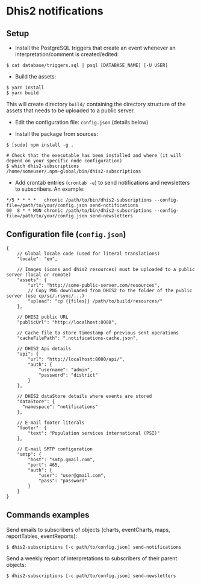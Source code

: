 # Dhis2 notifications

## Setup

* Install the PostgreSQL triggers that create an event whenever an interpretation/comment is created/edited:

```
$ cat database/triggers.sql | psql [DATABASE_NAME] [-U USER]
```

* Build the assets:

```
$ yarn install
$ yarn build
```

This will create directory `build/` containing the directory structure of the assets that needs to be uploaded to a public server.

* Edit the configuration file: `config.json` (details below)

* Install the package from sources:

```
$ [sudo] npm install -g .

# Check that the executable has been installed and where (it will depend on your specific node configuration)
$ which dhis2-subscriptions
/home/someuser/.npm-global/bin/dhis2-subscriptions
```

* Add crontab entries (`crontab -e`) to send notifications and newsletters to subscribers. An example:

```
*/5 * * * *   chronic /path/to/bin/dhis2-subscriptions --config-file=/path/to/your/config.json send-notifications
00  8 * * MON chronic /path/to/bin/dhis2-subscriptions --config-file=/path/to/your/config.json send-newsletters
```

## Configuration file (`config.json`)

```
{
    // Global locale code (used for literal translations)
    "locale": "en",

    // Images (icons and dhis2 resources) must be uploaded to a public server (local or remote)
    "assets": {
        "url": "http://some-public-server.com/resources",
        // Copy PNG downloaded from DHIS2 to the folder of the public server (use cp/sc/.rsync/...)
        "upload": "cp {{files}} /path/to/build/resources/"
    },

    // DHIS2 public URL
    "publicUrl": "http://localhost:8080",

    // Cache file to store timestamp of previous sent operations
    "cacheFilePath": ".notifications-cache.json",

    // DHIS2 Api details
    "api": {
        "url": "http://localhost:8080/api/",
        "auth": {
            "username": "admin",
            "password": "district"
        }
    },

    // DHIS2 dataStore details where events are stored
    "dataStore": {
      "namespace": "notifications"
    },

    // E-mail footer literals
    "footer": {
        "text": "Population services international (PSI)"
    },

    // E-mail SMTP configuration
    "smtp": {
        "host": "smtp.gmail.com",
        "port": 465,
        "auth": {
            "user": "user@gmail.com",
            "pass": "password"
        }
    }
}
```

## Commands examples

Send emails to subscribers of objects (charts, eventCharts, maps, reportTables, eventReports):

```
$ dhis2-subscriptions [-c path/to/config.json] send-notifications
```

Send a weekly report of interpretations to subscribers of their parent objects:

```
$ dhis2-subscriptions [-c path/to/config.json] send-newsletters
```
